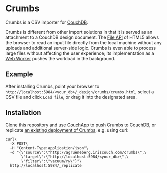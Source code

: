 Crumbs
======

Crumbs is a CSV importer for [CouchDB](http://www.couchdb.org).

Crumbs is different from other import solutions in that it is served as an attachment to a CouchDB design document. The [File API](http://www.w3.org/TR/FileAPI/) of HTML5 allows the browser to read an input file directly from the local machine without any uploads and additional server-side logic. Crumbs is even able to process large files without affecting the user experience; its implementation as a [Web Worker](http://www.w3.org/TR/workers/) pushes the workload in the background.


Example
-------

After installing Crumbs, point your browser to `http://localhost:5984/<your_db>/_design/crumbs/crumbs.html`, select a CSV file and click `Load file`, or drag it into the designated area.


Installation
------------

Clone this repository and use [CouchApp](http://couchapp.org) to push Crumbs to CouchDB, or replicate [an existing deployment of Crumbs](http://agrueneberg.iriscouch.com/crumbs/), e.g. using curl:

    curl\
      -X POST\
      -H "Content-Type:application/json"\
      -d "{\"source\":\"http://agrueneberg.iriscouch.com/crumbs\",\
           \"target\":\"http://localhost:5984/<your_db>\",\
           \"filter\":\"vacuum/rw\"}"\
      http://localhost:5984/_replicate
